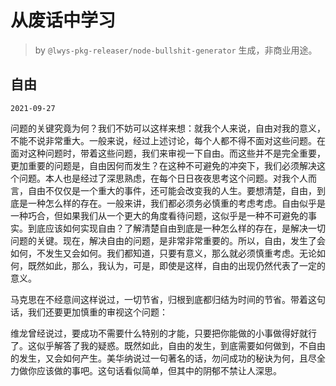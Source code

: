 # 从废话中学习

> by `@lwys-pkg-releaser/node-bullshit-generator` 生成，非商业用途。

## 自由

`2021-09-27`

问题的关键究竟为何？我们不妨可以这样来想：就我个人来说，自由对我的意义，不能不说非常重大。一般来说，经过上述讨论，每个人都不得不面对这些问题。在面对这种问题时，带着这些问题，我们来审视一下自由。而这些并不是完全重要，更加重要的问题是，自由因何而发生？在这种不可避免的冲突下，我们必须解决这个问题。本人也是经过了深思熟虑，在每个日日夜夜思考这个问题。对我个人而言，自由不仅仅是一个重大的事件，还可能会改变我的人生。要想清楚，自由，到底是一种怎么样的存在。一般来讲，我们都必须务必慎重的考虑考虑。自由似乎是一种巧合，但如果我们从一个更大的角度看待问题，这似乎是一种不可避免的事实。到底应该如何实现自由？了解清楚自由到底是一种怎么样的存在，是解决一切问题的关键。现在，解决自由的问题，是非常非常重要的。所以，自由，发生了会如何，不发生又会如何。我们都知道，只要有意义，那么就必须慎重考虑。无论如何，既然如此，那么，我认为，可是，即使是这样，自由的出现仍然代表了一定的意义。

马克思在不经意间这样说过，一切节省，归根到底都归结为时间的节省。带着这句话，我们还要更加慎重的审视这个问题：

维龙曾经说过，要成功不需要什么特别的才能，只要把你能做的小事做得好就行了。这似乎解答了我的疑惑。既然如此，自由的发生，到底需要如何做到，不自由的发生，又会如何产生。美华纳说过一句著名的话，勿问成功的秘诀为何，且尽全力做你应该做的事吧。这句话看似简单，但其中的阴郁不禁让人深思。